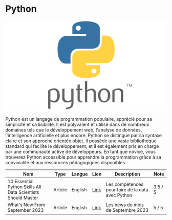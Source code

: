 # Python

![PythonLogo](./python.png)

Python est un langage de programmation populaire, apprécié pour sa simplicité et sa lisibilité. Il est polyvalent et utilisé dans de nombreux domaines tels que le développement web, l'analyse de données, l'intelligence artificielle et plus encore. Python se distingue par sa syntaxe claire et son approche orientée objet. Il possède une vaste bibliothèque standard qui facilite le développement, et il est également pris en charge par une communauté active de développeurs. En tant que novice, vous trouverez Python accessible pour apprendre la programmation grâce à sa convivialité et aux ressources pédagogiques disponibles.

| Nom | Type | Langue | Lien | Description | Note |
|-|-|-|-|-|-|
| 10 Essential Python Skills All Data Scientists Should Master | Article | English | [Link](https://www.datacamp.com/blog/essential-python-skills-all-data-scientists-should-master) | Les compétences pour faire de la data avec Python | 3.5 / 5 |
| What's New From September 2023 | Article | English | [Link](https://realpython.com/python-news-september-2023/) | Les news du mois de Septembre 2023 | 5 / 5 |